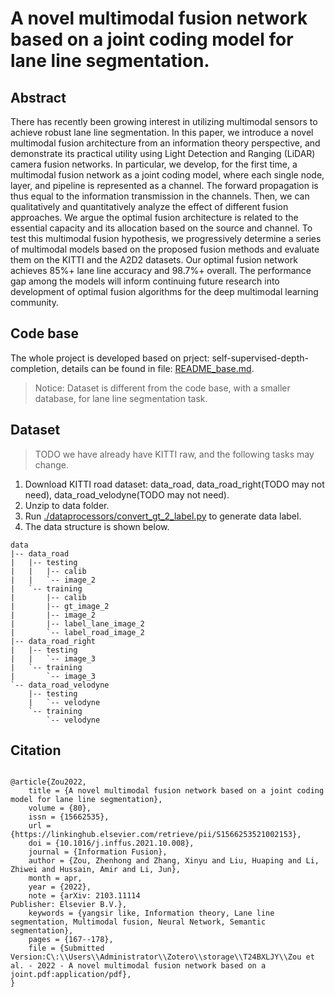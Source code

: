# A novel multimodal fusion network based on a joint coding model for lane line segmentation.

## Abstract

There has recently been growing interest in utilizing multimodal sensors to achieve robust lane line segmentation. In this paper, we introduce a novel multimodal fusion architecture from an information theory perspective, and demonstrate its practical utility using Light Detection and Ranging (LiDAR) camera fusion networks. In particular, we develop, for the first time, a multimodal fusion network as a joint coding model, where each single node, layer, and pipeline is represented as a channel. The forward propagation is thus equal to the information transmission in the channels. Then, we can qualitatively and quantitatively analyze the effect of different fusion approaches. We argue the optimal fusion architecture is related to the essential capacity and its allocation based on the source and channel. To test this multimodal fusion hypothesis, we progressively determine a series of multimodal models based on the proposed fusion methods and evaluate them on the KITTI and the A2D2 datasets. Our optimal fusion network achieves 85\%+ lane line accuracy and 98.7\%+ overall. The performance gap among the models will inform continuing future research into development of optimal fusion algorithms for the deep multimodal learning community.

## Code base

The whole project is developed based on prject: self-supervised-depth-completion, details can be found in file: [README_base.md](README_base.md).

> Notice: Dataset is different from the code base, with a smaller database, for lane line segmentation task.

## Dataset

> TODO we have already have KITTI raw, and the following tasks may change.

1. Download KITTI road dataset: data_road, data_road_right(TODO may not need), data_road_velodyne(TODO may not need).
2. Unzip to data folder.
3. Run [./dataprocessors/convert_gt_2_label.py](./dataprocessors/convert_gt_2_label.py) to generate data label.
4. The data structure is shown below.

```
data
|-- data_road
|   |-- testing
|   |   |-- calib
|   |   `-- image_2
|   `-- training
|       |-- calib
|       |-- gt_image_2
|       |-- image_2
|       |-- label_lane_image_2
|       `-- label_road_image_2
|-- data_road_right
|   |-- testing
|   |   `-- image_3
|   `-- training
|       `-- image_3
`-- data_road_velodyne
    |-- testing
    |   `-- velodyne
    `-- training
        `-- velodyne
```

## Citation

```

@article{Zou2022,
	title = {A novel multimodal fusion network based on a joint coding model for lane line segmentation},
	volume = {80},
	issn = {15662535},
	url = {https://linkinghub.elsevier.com/retrieve/pii/S1566253521002153},
	doi = {10.1016/j.inffus.2021.10.008},
	journal = {Information Fusion},
	author = {Zou, Zhenhong and Zhang, Xinyu and Liu, Huaping and Li, Zhiwei and Hussain, Amir and Li, Jun},
	month = apr,
	year = {2022},
	note = {arXiv: 2103.11114
Publisher: Elsevier B.V.},
	keywords = {yangsir like, Information theory, Lane line segmentation, Multimodal fusion, Neural Network, Semantic segmentation},
	pages = {167--178},
	file = {Submitted Version:C\:\\Users\\Administrator\\Zotero\\storage\\T24BXLJY\\Zou et al. - 2022 - A novel multimodal fusion network based on a joint.pdf:application/pdf},
}

```